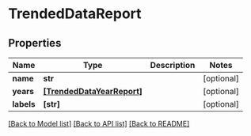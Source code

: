 # TrendedDataReport


## Properties
Name | Type | Description | Notes
------------ | ------------- | ------------- | -------------
**name** | **str** |  | [optional] 
**years** | [**[TrendedDataYearReport]**](TrendedDataYearReport.md) |  | [optional] 
**labels** | **[str]** |  | [optional] 

[[Back to Model list]](../README.md#documentation-for-models) [[Back to API list]](../README.md#documentation-for-api-endpoints) [[Back to README]](../README.md)


